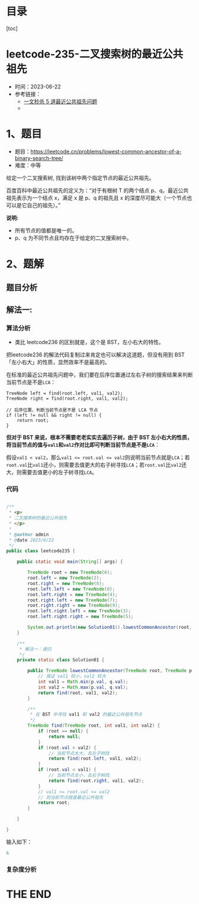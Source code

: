 # 目录

[toc]

# leetcode-235-二叉搜索树的最近公共祖先

- 时间：2023-06-22
- 参考链接：
  - [一文秒杀 5 道最近公共祖先问题](https://mp.weixin.qq.com/s/njl6nuid0aalZdH5tuDpqQ)
  - 



# 1、题目

- 题目：https://leetcode.cn/problems/lowest-common-ancestor-of-a-binary-search-tree/
- 难度：中等



给定一个二叉搜索树, 找到该树中两个指定节点的最近公共祖先。

百度百科中最近公共祖先的定义为：“对于有根树 T 的两个结点 p、q，最近公共祖先表示为一个结点 x，满足 x 是 p、q 的祖先且 x 的深度尽可能大（一个节点也可以是它自己的祖先）。”



**说明:**

+ 所有节点的值都是唯一的。
+ p、q 为不同节点且均存在于给定的二叉搜索树中。





# 2、题解

## 题目分析



## 解法一: 

### 算法分析

- 类比 leetcode236 的区别就是，这个是 BST，左小右大的特性。



把leetcode236 的解法代码复制过来肯定也可以解决这道题，但没有用到 BST「左小右大」的性质，显然效率不是最高的。

在标准的最近公共祖先问题中，我们要在后序位置通过左右子树的搜索结果来判断当前节点是不是`LCA`：

```
TreeNode left = find(root.left, val1, val2);
TreeNode right = find(root.right, val1, val2);

// 后序位置，判断当前节点是不是 LCA 节点
if (left != null && right != null) {
    return root;
}
```

**但对于 BST 来说，根本不需要老老实实去遍历子树，由于 BST 左小右大的性质，将当前节点的值与`val1`和`val2`作对比即可判断当前节点是不是`LCA`**：

假设`val1 < val2`，那么`val1 <= root.val <= val2`则说明当前节点就是`LCA`；若`root.val`比`val1`还小，则需要去值更大的右子树寻找`LCA`；若`root.val`比`val2`还大，则需要去值更小的左子树寻找`LCA`。



### 代码

```java

/**
 * <p>
 * 二叉搜索树的最近公共祖先
 * </p>
 *
 * @author admin
 * @date 2023/6/22
 */
public class leetcode235 {

    public static void main(String[] args) {

        TreeNode root = new TreeNode(6);
        root.left = new TreeNode(2);
        root.right = new TreeNode(8);
        root.left.left = new TreeNode(0);
        root.left.right = new TreeNode(4);
        root.right.left = new TreeNode(7);
        root.right.right = new TreeNode(9);
        root.left.right.left = new TreeNode(3);
        root.left.right.right = new TreeNode(5);

        System.out.println(new Solution01().lowestCommonAncestor(root, new TreeNode(2), new TreeNode(8)).val);
    }

    /**
     * 解法一：递归
     */
    private static class Solution01 {

        public TreeNode lowestCommonAncestor(TreeNode root, TreeNode p, TreeNode q) {
            // 保证 val1 较小，val2 较大
            int val1 = Math.min(p.val, q.val);
            int val2 = Math.max(p.val, q.val);
            return find(root, val1, val2);
        }

        /**
         * 在 BST 中寻找 val1 和 val2 的最近公共祖先节点
         */
        TreeNode find(TreeNode root, int val1, int val2) {
            if (root == null) {
                return null;
            }
            if (root.val > val2) {
                // 当前节点太大，去左子树找
                return find(root.left, val1, val2);
            }
            if (root.val < val1) {
                // 当前节点太小，去右子树找
                return find(root.right, val1, val2);
            }
            // val1 <= root.val <= val2
            // 则当前节点就是最近公共祖先
            return root;
        }

    }

}

```

输入如下：

```java
6
```



### 复杂度分析





# THE END